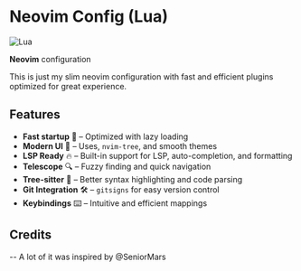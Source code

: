 # Neovim Config (Lua)

![Lua](https://img.shields.io/badge/Lua-2C2D72?style=for-the-badge&logo=lua&logoColor=white)

 **Neovim** configuration

This is just my slim neovim configuration with fast and efficient plugins optimized for great experience.

## Features

- **Fast startup** 🚀 – Optimized with lazy loading
- **Modern UI** 🎨 – Uses, `nvim-tree`, and smooth themes
- **LSP Ready** 🔥 – Built-in support for LSP, auto-completion, and formatting
- **Telescope** 🔍 – Fuzzy finding and quick navigation
- **Tree-sitter** 🌲 – Better syntax highlighting and code parsing
- **Git Integration** 🛠 – `gitsigns` for easy version control
- **Keybindings** ⌨️ – Intuitive and efficient mappings

## Credits
-- A lot of it was inspired by @SeniorMars
